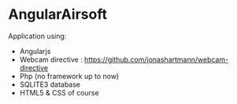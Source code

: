# AngularAirsoft
Application using:
* Angularjs
 * Webcam directive : https://github.com/jonashartmann/webcam-directive
* Php (no framework up to now)
* SQLITE3 database
* HTML5 & CSS of course
